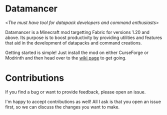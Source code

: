 # Datamancer

<*The must have tool for datapack developers and command enthusiasts*>

Datamancer is a Minecraft mod targetting Fabric for versions 1.20 and above. Its purpose is to boost productivity by providing utilities and features that aid in the development of datapacks and command creations.

Getting started is simple! Just install the mod on either CurseForge or Modrinth and then head over to the [wiki page](https://github.com/Trivaxy/datamancer/wiki) to get going.

# Contributions

If you find a bug or want to provide feedback, please open an issue.

I'm happy to accept contributions as well! All I ask is that you open an issue first, so we can discuss the changes you want to make.
